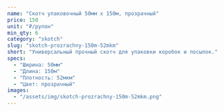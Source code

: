 ```yaml
---
name: "Скотч упаковочный 50мм x 150м, прозрачный"
price: 150
unit: "₽/рулон"
min_qty: 6
category: "skotch"
slug: "skotch-prozrachny-150m-52mkm"
short: "Универсальный прочный скотч для упаковки коробок и посылок."
specs:
  - "Ширина: 50мм"
  - "Длина: 150м"
  - "Плотность: 52мкм"
  - "Цвет: прозрачный"
images:
  - "/assets/img/skotch-prozrachny-150m-52mkm.png"
---
```

